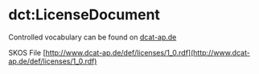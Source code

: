 # dct:LicenseDocument

Controlled vocabulary can be found on [dcat-ap.de](http://www.dcat-ap.de/def/licenses/)

SKOS File [http://www.dcat-ap.de/def/licenses/1_0.rdf](http://www.dcat-ap.de/def/licenses/1_0.rdf)






